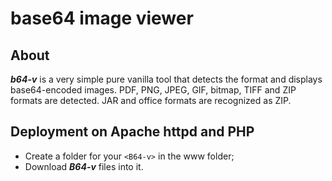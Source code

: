 # base64 image viewer

## About
***b64-v*** is a very simple pure vanilla tool that detects the format and displays base64-encoded images.
PDF, PNG, JPEG, GIF, bitmap, TIFF and ZIP formats are detected. JAR and office formats are recognized as ZIP.

## Deployment on Apache httpd and PHP
- Create a folder for your `<B64-v>` in the www folder;
- Download ***B64-v*** files into it.
  
